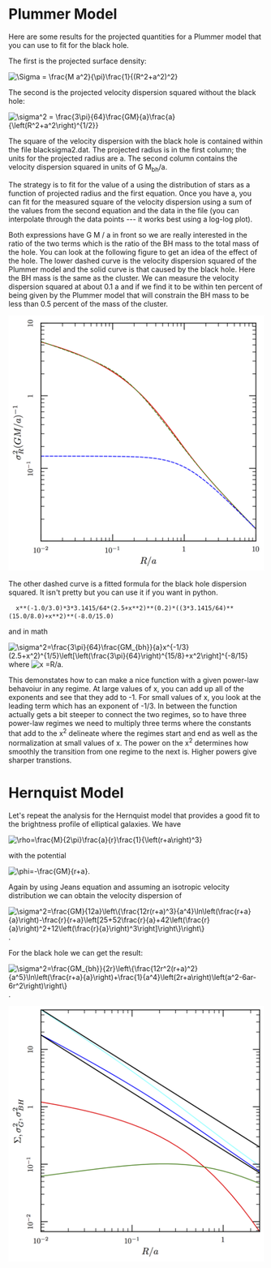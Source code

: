 # Plummer Model

Here are some results for the projected quantities for a Plummer model that you can use to fit for the black hole.

The first is the projected surface density:

<img src="https://latex.codecogs.com/gif.latex?\Sigma&space;=&space;\frac{M%20a^2}{\pi}\frac{1}{(R^2+a^2)^2}" title="\Sigma = \frac{M a^2}{\pi}\frac{1}{(R^2+a^2)^2}"/>

The second is the projected velocity dispersion squared without the black hole:

<img src="https://latex.codecogs.com/gif.latex?\sigma^2=\frac{3\pi}{64}\frac{GM}{a}\frac{a}{\left(R^2+a^2\right)^{1/2}}" title="\sigma^2 = \frac{3\pi}{64}\frac{GM}{a}\frac{a}{\left(R^2+a^2\right)^{1/2}}"/>

The square of the velocity dispersion with the black hole is contained within the file blacksigma2.dat. The projected radius is in the first column; the units for the projected radius are a.  The second column contains the velocity dispersion squared in units of G M<sub>bh</sub>/a.

The strategy is to fit for the value of a using the distribution of stars as a function of projected radius and the first equation.  Once you have a, you can fit for the measured square of the velocity dispersion using a sum of the values from the second equation and the data in the file (you can interpolate through the data points --- it works best using a log-log plot).

Both expressions have G M / a in front so we are really interested in the ratio of the two terms which is the ratio of the BH mass to the total mass of the hole.  You can look at the following figure to get an idea of the effect of the hole.  The lower dashed curve is the velocity dispersion squared of the Plummer model and the solid curve is that caused by the black hole.  Here the BH mass is the same as the cluster.  We can measure the velocity dispersion squared at about 0.1 a and if we find it to be within ten percent of being given by the Plummer model that will constrain the BH mass to be less than 0.5 percent of the mass of the cluster. 

![velocity variance as a function of projected radius](blackhole.png)

The other dashed curve is a fitted formula for the black hole dispersion squared.  It isn't pretty but you can use it if you want in python.
```
  x**(-1.0/3.0)*3*3.1415/64*(2.5+x**2)**(0.2)*((3*3.1415/64)**(15.0/8.0)+x**2)**(-8.0/15.0) 
```
and in math

<img src="https://latex.codecogs.com/gif.latex?\sigma^2=\frac{3\pi}{64}\frac{GM_{bh}}{a}x^{-1/3}\left(\frac{5}{2}+x^2\right)^{1/5}\left[\left(\frac{3\pi}{64}\right)^{15/8}+x^2\right]^{-8/15}" title="\sigma^2=\frac{3\pi}{64}\frac{GM_{bh}}{a}x^{-1/3}(2.5+x^2)^{1/5}\left[\left(\frac{3\pi}{64}\right)^{15/8}+x^2\right]^{-8/15}"/> where <img src="https://latex.codecogs.com/gif.latex?x=R/a" title="x =R/a"/>.

This demonstates how to can make a nice function with a given power-law behavoiur in any regime.  At large values of x, you can add up all of the exponents and see that they add to -1.  For small values of x, you look at the leading term which has an exponent of -1/3.  In between the function actually gets a bit steeper to connect the two regimes, so to have three power-law regimes we need to multiply three terms where the constants that add to the x<sup>2</sup> delineate where the regimes start and end as well as the normalization at small values of x.   The power on the x<sup>2</sup> determines how smoothly the transition from one regime to the next is.  Higher powers give sharper transtions.


# Hernquist Model

Let's repeat the analysis for the Hernquist model that provides a good fit to the brightness profile of elliptical galaxies.  We have

<img src="https://latex.codecogs.com/gif.latex?\rho=\frac{M}{2\pi}\frac{a}{r}\frac{1}{\left(r+a\right)^3}" title="\rho=\frac{M}{2\pi}\frac{a}{r}\frac{1}{\left(r+a\right)^3}"/>

with the potential

<img src="https://latex.codecogs.com/gif.latex?\phi=-\frac{GM}{r+a}" title="\phi=-\frac{GM}{r+a}"/>.

Again by using Jeans equation and assuming an isotropic velocity distribution we can obtain the velocity dispersion of

<img src="https://latex.codecogs.com/gif.latex?\sigma^2=\frac{GM}{12a}\left\{\frac{12r(r+a)^3}{a^4}\ln\left(\frac{r+a}{a}\right)-\frac{r}{r+a}\left[25+52\frac{r}{a}+42\left(\frac{r}{a}\right)^2+12\left(\frac{r}{a}\right)^3\right]\right\}" title="\sigma^2=\frac{GM}{12a}\left\{\frac{12r(r+a)^3}{a^4}\ln\left(\frac{r+a}{a}\right)-\frac{r}{r+a}\left[25+52\frac{r}{a}+42\left(\frac{r}{a}\right)^2+12\left(\frac{r}{a}\right)^3\right]\right\}\right\}"/>.

For the black hole we can get the result:

<img src="https://latex.codecogs.com/gif.latex?\sigma^2=\frac{GM_{bh}}{2r}\left\{\frac{12r^2(r+a)^2}{a^5}\ln\left(\frac{r+a}{a}\right)+\frac{1}{a^4}\left(2r+a\right)\left(a^2-6ar-6r^2\right)\right\}" title="\sigma^2=\frac{GM_{bh}}{2r}\left\{\frac{12r^2(r+a)^2}{a^5}\ln\left(\frac{r+a}{a}\right)+\frac{1}{a^4}\left(2r+a\right)\left(a^2-6ar-6r^2\right)\right\}"/>.

![velocity variance as a function of projected radius for Hernquist model](hernSigma.png)

